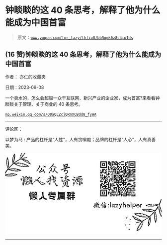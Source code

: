 # 钟睒睒的这 40 条思考，解释了他为什么能成为中国首富

> 原文：[`www.yuque.com/for_lazy/thfiu8/bb5qmk0z8c4io1ds`](https://www.yuque.com/for_lazy/thfiu8/bb5qmk0z8c4io1ds)

## (16 赞)钟睒睒的这 40 条思考，解释了他为什么能成为中国首富

作者： 亦仁的收藏夹

日期：2023-09-08

一个卖水的，怎么会超越一众干互联网、新兴产业的企业家，成为首富?来看看钟睒睒关于管理、关于商业的 40 条思考。

[`mp.weixin.qq.com/s/O0aQLZcjQRmXCBdd8_fyWA`](https://mp.weixin.qq.com/s/O0aQLZcjQRmXCBdd8_fyWA)

* * *

评论区：

以梦为马 : 产品的杠杆是“人性”，人有贪嗔痴；
​品牌的杠杆是“人心”，人有真善美。

![](img/1c37d505930596d12a88ab23e11aa07a.png)

* * *